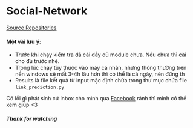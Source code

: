 # Social-Network
[Source Repositories](https://github.com/pranavkulkarni/Link_prediction_social_network)
#### Một vài lưu ý:
-  Trước khi chạy kiểm tra đã cài đầy đủ module chưa. Nếu chưa thì cài cho đủ trước nhé.
-  Trong lúc chạy tùy thuộc vào máy cá nhân, nhưng thông thường trên nền windows sẽ mất 3-4h lâu hơn thì có thể là cả ngày, nên đừng th
-  Results là file kết quả từ input mặc định chứa trong thư mục chứa file `link_prediction.py`

Có lỗi gì phát sinh cứ inbox cho mình qua [Facebook](https://www.facebook.com/Kinggg.NNT) rảnh thì mình có thể xem giúp <3
##### Thank for watching

